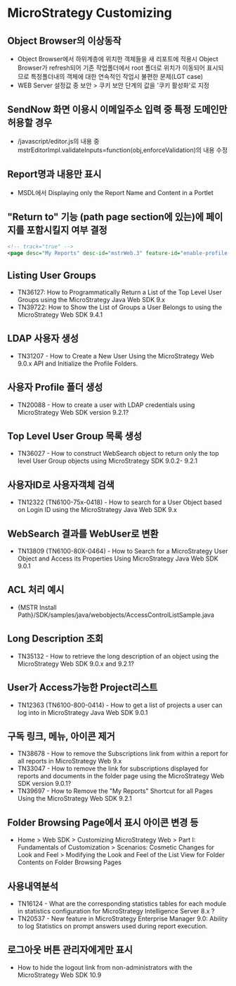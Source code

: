 # MicroStrategy Customizing
## Object Browser의 이상동작
* Object Browser에서 하위계층에 위치한 객체들을 새 리포트에 적용시 Object Browser가 refresh되어 기존 작업폴더에서 root 폴더로 위치가 이동되어 표시되므로 특정폴더내의 객체에 대한 연속적인 작업시 불편한 문제(LGT case)
* WEB Server 설정값 중 보안 > 쿠키 보안 단계의 값을 '쿠키 활성화'로 지정

## SendNow 화면 이용시 이메일주소 입력 중 특정 도메인만 허용할 경우
* /javascript/editor.js의 내용 중 mstrEditorImpl.validateInputs=function(obj,enforceValidation)의 내용 수정

## Report명과 내용만 표시
* MSDL에서 Displaying only the Report Name and Content in a Portlet

## "Return to" 기능 (path page section에 있는)에 페이지를 포함시킬지 여부 결정
```xml
<!-- track="true" -->
<page desc="My Reports" desc-id="mstrWeb.3" feature-id="enable-profile-reports" login-required="true" name="my" persist-mode="8" track="true">
```

## Listing User Groups
* TN36127: How to Programmatically Return a List of the Top Level User Groups using the MicroStrategy Java Web SDK 9.x
* TN39722: How to Show the List of Groups a User Belongs to using the MicroStrategy Web SDK 9.4.1

## LDAP 사용자 생성
* TN31207 - How to Create a New User Using the MicroStrategy Web 9.0.x API and Initialize the Profile Folders.

## 사용자 Profile 폴더 생성
* TN20088 - How to create a user with LDAP credentials using MicroStrategy Web SDK version 9.2.1?

## Top Level User Group 목록 생성
* TN36027 - How to construct WebSearch object to return only the top level User Group objects using MicroStrategy SDK 9.0.2- 9.2.1

## 사용자ID로 사용자객체 검색
* TN12322 (TN6100-75x-0418) - How to search for a User Object based on Login ID using the MicroStrategy Java Web SDK 9.x

## WebSearch 결과를 WebUser로 변환
* TN13809 (TN6100-80X-0464) - How to Search for a MicroStrategy User Object and Access its Properties Using MicroStrategy Java Web SDK 9.0.1

## ACL 처리 예시
* {MSTR Install Path}/SDK/samples/java/webobjects/AccessControlListSample.java

## Long Description 조회
* TN35132 - How to retrieve the long description of an object using the MicroStrategy Web SDK 9.0.x and 9.2.1?

## User가 Access가능한 Project리스트
* TN12363 (TN6100-800-0414) - How to get a list of projects a user can log into in MicroStrategy Java Web SDK 9.0.1

## 구독 링크, 메뉴, 아이콘 제거
* TN38678 - How to remove the Subscriptions link from within a report for all reports in MicroStrategy Web 9.x
* TN33047 - How to remove the link for subscriptions displayed for reports and documents in the folder page using the MicroStrategy Web SDK version 9.0.1?
* TN39697 - How to Remove the "My Reports" Shortcut for all Pages Using the MicroStrategy Web SDK 9.2.1

## Folder Browsing Page에서 표시 아이콘 변경 등
* Home > Web SDK > Customizing MicroStrategy Web > Part I: Fundamentals of Customization > Scenarios: Cosmetic Changes for Look and Feel > Modifying the Look and Feel of the List View for Folder Contents on Folder Browsing Pages

## 사용내역분석
* TN16124 - What are the corresponding statistics tables for each module in statistics configuration for MicroStrategy Intelligence Server 8.x ?
* TN20537 - New feature in MicroStrategy Enterprise Manager 9.0: Ability to log Statistics on prompt answers used during report execution.

## 로그아웃 버튼 관리자에게만 표시
* How to hide the logout link from non-administrators with the MicroStrategy Web SDK 10.9